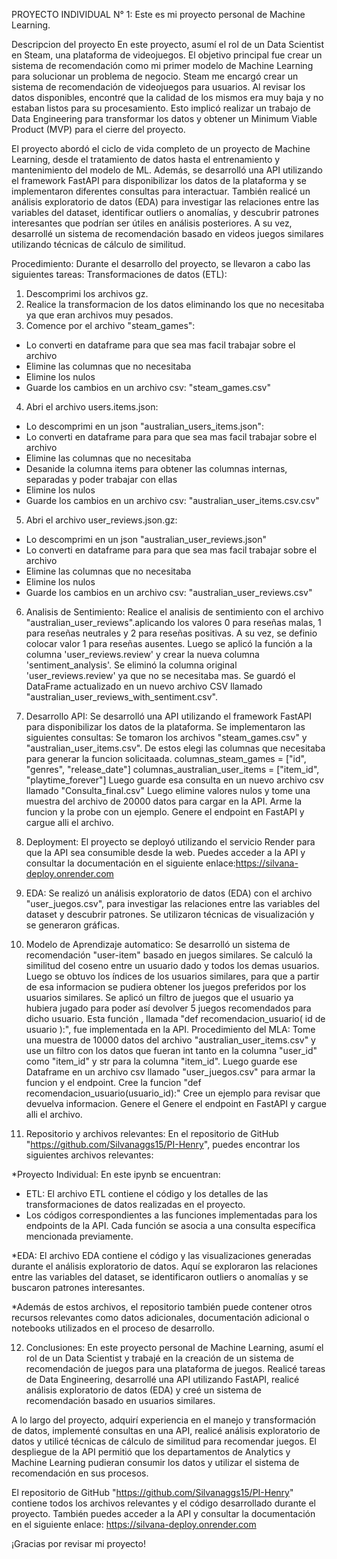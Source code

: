 PROYECTO INDIVIDUAL N° 1:
Este es mi proyecto personal de Machine Learning.

Descripcion del proyecto
En este proyecto, asumí el rol de un Data Scientist en Steam, una plataforma de videojuegos.
El objetivo principal fue crear un sistema de recomendación como mi primer modelo de Machine Learning para solucionar un problema de negocio. Steam me encargó crear un sistema de recomendación de videojuegos para usuarios. Al revisar los datos disponibles, encontré que la calidad de los mismos era muy baja y no estaban listos para su procesamiento. Esto implicó realizar un trabajo de Data Engineering para transformar los datos y obtener un Minimum Viable Product (MVP) para el cierre del proyecto.

El proyecto abordó el ciclo de vida completo de un proyecto de Machine Learning, desde el tratamiento de datos hasta el entrenamiento y mantenimiento del modelo de ML. Además, se desarrolló una API utilizando el framework FastAPI para disponibilizar los datos de la plataforma y se implementaron diferentes consultas para interactuar. También realicé un análisis exploratorio de datos (EDA) para investigar las relaciones entre las variables del dataset, identificar outliers o anomalías, y descubrir patrones interesantes que podrían ser útiles en análisis posteriores. A su vez, desarrollé un sistema de recomendación basado en videos juegos similares utilizando técnicas de cálculo de similitud.

Procedimiento:
Durante el desarrollo del proyecto, se llevaron a cabo las siguientes tareas: Transformaciones de datos (ETL):
1) Descomprimi los archivos gz.
2) Realice la transformacion de los datos eliminando los que no necesitaba ya que eran archivos muy pesados.
3) Comence por el archivo "steam_games":
- Lo converti en dataframe para que sea mas facil trabajar sobre el archivo
- Elimine las columnas que no necesitaba
- Elimine los nulos
- Guarde los cambios en un archivo csv: "steam_games.csv"
4) Abri el archivo users.items.json:
- Lo descomprimi en un json "australian_users_items.json":
- Lo converti en dataframe para para que sea mas facil trabajar sobre el archivo
- Elimine las columnas que no necesitaba
- Desanide la columna items para obtener las columnas internas, separadas y poder trabajar con ellas
- Elimine los nulos
- Guarde los cambios en un archivo csv: "australian_user_items.csv.csv"
5) Abri el archivo user_reviews.json.gz:
- Lo descomprimi en un json "australian_user_reviews.json"
- Lo converti en dataframe para para que sea mas facil trabajar sobre el archivo
- Elimine las columnas que no necesitaba
- Elimine los nulos
- Guarde los cambios en un archivo csv: "australian_user_reviews.csv"

6) Analisis de Sentimiento:
Realice el analisis de sentimiento con el archivo "australian_user_reviews".aplicando los valores 0 para reseñas malas, 1 para reseñas neutrales y 2 para reseñas positivas. A su vez, se definio colocar valor 1 para reseñas ausentes.
Luego se aplicó la función a la columna 'user_reviews.review' y crear la nueva columna 'sentiment_analysis'.
Se eliminó la columna original 'user_reviews.review' ya que no se necesitaba mas.
Se guardó el DataFrame actualizado en un nuevo archivo CSV llamado "australian_user_reviews_with_sentiment.csv".

7) Desarrollo API:
Se desarrolló una API utilizando el framework FastAPI para disponibilizar los datos de la plataforma. Se implementaron las siguientes consultas:
Se tomaron los archivos "steam_games.csv" y "australian_user_items.csv". 
De estos elegi las columnas que necesitaba para generar la funcion solicitaada.
columnas_steam_games = ["id", "genres", "release_date"]
columnas_australian_user_items = ["item_id", "playtime_forever"]
Luego guarde esa consulta en un nuevo archivo csv llamado "Consulta_final.csv"
Luego elimine valores nulos y tome una muestra del archivo de 20000 datos para cargar en la API.
Arme la funcion y la probe con un ejemplo.
Genere el endpoint en FastAPI y cargue alli el archivo.

8) Deployment: 
El proyecto se deployó utilizando el servicio Render para que la API sea consumible desde la web. Puedes acceder a la API y consultar la documentación en el siguiente enlace:https://silvana-deploy.onrender.com

9) EDA: 
Se realizó un análisis exploratorio de datos (EDA) con el archivo "user_juegos.csv", para investigar las relaciones entre las variables del dataset y descubrir patrones. Se utilizaron técnicas de visualización y se generaron gráficas. 

10) Modelo de Aprendizaje automatico:
Se desarrolló un sistema de recomendación "user-item" basado en juegos similares. Se calculó la similitud del coseno entre un usuario dado y todos los demas usuarios. Luego se obtuvo los índices de los usuarios similares, para que a partir de esa informacion se pudiera obtener los juegos preferidos por los usuarios similares. Se aplicó un filtro de juegos que el usuario ya hubiera jugado para poder así devolver 5 juegos recomendados para dicho usuario. Esta función , llamada "def recomendacion_usuario( id de usuario ):", fue implementada en la API.
Procedimiento del MLA:
Tome una muestra de 10000 datos del archivo "australian_user_items.csv" y use un filtro con los datos que fueran int tanto en la columna "user_id" como "item_id" y str para la columna "item_id".
Luego guarde ese Dataframe en un archivo csv llamado "user_juegos.csv" para armar la funcion y el endpoint.
Cree la funcion "def recomendacion_usuario(usuario_id):" 
Cree un ejemplo para revisar que devuelva informacion.
Genere el Genere el endpoint en FastAPI y cargue alli el archivo.

11) Repositorio y archivos relevantes:
En el repositorio de GitHub "https://github.com/Silvanaggs15/PI-Henry", puedes encontrar los siguientes archivos relevantes:

*Proyecto Individual: En este ipynb se encuentran:
- ETL: El archivo ETL contiene el código y los detalles de las transformaciones de datos realizadas en el proyecto.
- Los códigos correspondientes a las funciones implementadas para los endpoints de la API. Cada función se asocia a una consulta específica mencionada previamente.

*EDA: El archivo EDA contiene el código y las visualizaciones generadas durante el análisis exploratorio de datos. Aquí se exploraron las relaciones entre las variables del dataset, se identificaron outliers o anomalías y se buscaron patrones interesantes.

*Además de estos archivos, el repositorio también puede contener otros recursos relevantes como datos adicionales, documentación adicional o notebooks utilizados en el proceso de desarrollo.

12) Conclusiones:
En este proyecto personal de Machine Learning, asumí el rol de un Data Scientist y trabajé en la creación de un sistema de recomendación de juegos para una plataforma de juegos. Realicé tareas de Data Engineering, desarrollé una API utilizando FastAPI, realicé análisis exploratorio de datos (EDA) y creé un sistema de recomendación basado en usuarios similares.

A lo largo del proyecto, adquirí experiencia en el manejo y transformación de datos, implementé consultas en una API, realicé análisis exploratorio de datos y utilicé técnicas de cálculo de similitud para recomendar juegos. El despliegue de la API permitió que los departamentos de Analytics y Machine Learning pudieran consumir los datos y utilizar el sistema de recomendación en sus procesos.

El repositorio de GitHub "https://github.com/Silvanaggs15/PI-Henry" contiene todos los archivos relevantes y el código desarrollado durante el proyecto. También puedes acceder a la API y consultar la documentación en el siguiente enlace: https://silvana-deploy.onrender.com

¡Gracias por revisar mi proyecto!


